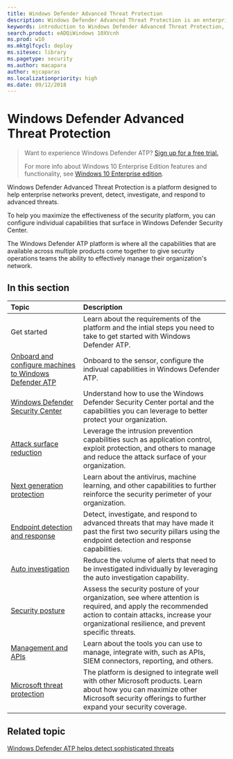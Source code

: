 ```yaml
---
title: Windows Defender Advanced Threat Protection
description: Windows Defender Advanced Threat Protection is an enterprise security platform that helps secops to prevent, detect, investigate, and respond to possible cybersecurity threats related to advanced persistent threats.
keywords: introduction to Windows Defender Advanced Threat Protection, introduction to Windows Defender ATP, cybersecurity, advanced persistent threat, enterprise security, machine behavioral sensor, cloud security, analytics, threat intelligence
search.product: eADQiWindows 10XVcnh
ms.prod: w10
ms.mktglfcycl: deploy
ms.sitesec: library
ms.pagetype: security
ms.author: macapara
author: mjcaparas
ms.localizationpriority: high
ms.date: 09/12/2018
---
```


# Windows Defender Advanced Threat Protection

>Want to experience Windows Defender ATP? [Sign up for a free trial.](https://www.microsoft.com/en-us/WindowsForBusiness/windows-atp?ocid=docs-wdatp-main-abovefoldlink)
>
>For more info about Windows 10 Enterprise Edition features and functionality, see [Windows 10 Enterprise edition](https://www.microsoft.com/WindowsForBusiness/buy).

Windows Defender Advanced Threat Protection is a platform designed to help enterprise networks prevent, detect, investigate, and respond to advanced threats.

To help you maximize the effectiveness of the security platform, you can configure individual capabilities that surface in Windows Defender Security Center. 

The Windows Defender ATP platform is where all the capabilities that are available across multiple products come together to give security operations teams the ability to effectively manage their organization's network.

## In this section

Topic | Description
:---|:---
Get started | Learn about the requirements of the platform and the intial steps you need to take to get started with Windows Defender ATP.
[Onboard and configure machines to Windows Defender ATP](../onboard.md)| Onboard to the sensor, configure the indivual capabilities in Windows Defender ATP. 
[Windows Defender Security Center](use-windows-defender-advanced-threat-protection.md)| Understand how to use the Windows Defender Security Center portal and the capabilities you can leverage to better protect your organization.
[Attack surface reduction](../windows-defender-exploit-guard/attack-surface-reduction-exploit-guard.md) | Leverage the intrusion prevention capabilities such as application control, exploit protection, and others to manage and reduce the attack surface of your organization.
[Next generation protection](../windows-defender-antivirus/windows-defender-antivirus-in-windows-10.md) | Learn about the antivirus, machine learning, and other capabilities to further reinforce the security perimeter of your organization. 
[Endpoint detection and response](../edr.md)| Detect, investigate, and respond to advanced threats that may have made it past the first two security pillars using the endpoint detection and response capabilities.
[Auto investigation](automated-investigations-windows-defender-advanced-threat-protection.md)| Reduce the volume of alerts that need to be investigated individually by leveraging the auto investigation capability.
[Security posture](../securityposture.md)| Assess the security posture of your organization, see where attention is required, and apply the recommended action to contain attacks, increase your organizational resilience, and prevent specific threats.
[Management and APIs]() | Learn about the tools you can use to manage, integrate with, such as APIs, SIEM connectors, reporting, and others. 
[Microsoft threat protection](../integration.md)| The platform is designed to integrate well with other Microsoft products. Learn about how you can maximize other Microsoft security offerings to further expand your security coverage.

## Related topic
[Windows Defender ATP helps detect sophisticated threats](https://www.microsoft.com/itshowcase/Article/Content/854/Windows-Defender-ATP-helps-detect-sophisticated-threats)
